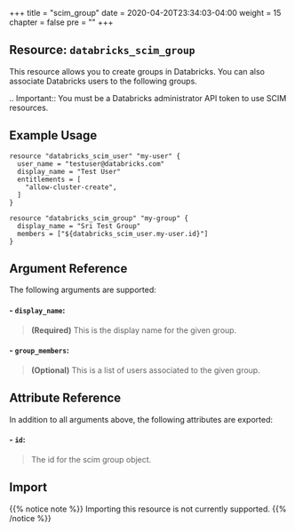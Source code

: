+++
title = "scim_group"
date = 2020-04-20T23:34:03-04:00
weight = 15
chapter = false
pre = ""
+++

## Resource: `databricks_scim_group`

This resource allows you to create groups in Databricks. You can also associate Databricks users to the following groups. 

.. Important:: You must be a Databricks administrator API token to use SCIM resources.

## Example Usage

```hcl
resource "databricks_scim_user" "my-user" {
  user_name = "testuser@databricks.com"
  display_name = "Test User"
  entitlements = [
    "allow-cluster-create",
  ]
}

resource "databricks_scim_group" "my-group" {
  display_name = "Sri Test Group"
  members = ["${databricks_scim_user.my-user.id}"]
}
```
## Argument Reference

The following arguments are supported:

#### - `display_name`:
> **(Required)** This is the display name for the given group.

#### - `group_members`:
> **(Optional)** This is a list of users associated to the given group.

## Attribute Reference

In addition to all arguments above, the following attributes are exported:

#### - `id`:
> The id for the scim group object.

## Import

{{% notice note %}}
Importing this resource is not currently supported.
{{% /notice %}}
